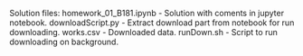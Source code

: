 Solution files:
	homework_01_B181.ipynb - Solution with coments in jupyter notebook.
	downloadScript.py - Extract download part from notebook for run downloading.
	works.csv - Downloaded data.
	runDown.sh - Script to run downloading on background.